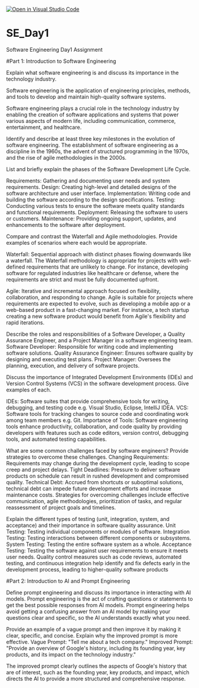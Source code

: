 [![Open in Visual Studio Code](https://classroom.github.com/assets/open-in-vscode-2e0aaae1b6195c2367325f4f02e2d04e9abb55f0b24a779b69b11b9e10269abc.svg)](https://classroom.github.com/online_ide?assignment_repo_id=15755621&assignment_repo_type=AssignmentRepo)
# SE_Day1
Software Engineering Day1 Assignment

#Part 1: Introduction to Software Engineering

Explain what software engineering is and discuss its importance in the technology industry.

 Software engineering is the application of engineering principles, methods, and tools to develop and maintain high-quality software systems.

 Software engineering plays a crucial role in the technology industry by enabling the creation of software applications and systems that power various aspects of modern life, including communication, commerce, entertainment, and healthcare.



Identify and describe at least three key milestones in the evolution of software engineering.
 The establishment of software engineering as a discipline in the 1960s, the advent of structured programming in the 1970s, and the rise of agile methodologies in the 2000s.

List and briefly explain the phases of the Software Development Life Cycle.

 Requirements: Gathering and documenting user needs and system requirements.
 Design: Creating high-level and detailed designs of the software architecture and user interface.
 Implementation: Writing code and building the software according to the design specifications.
 Testing: Conducting various tests to ensure the software meets quality standards and functional requirements.
 Deployment: Releasing the software to users or customers.
 Maintenance: Providing ongoing support, updates, and enhancements to the software after deployment.


Compare and contrast the Waterfall and Agile methodologies. Provide examples of scenarios where each would be appropriate.

  Waterfall: Sequential approach with distinct phases flowing downwards like a waterfall. The Waterfall methodology is appropriate for projects with well-defined requirements that are unlikely to change. For instance, developing software for regulated industries like healthcare or defense, where the requirements are strict and must be fully documented upfront.

  Agile: Iterative and incremental approach focused on flexibility, collaboration, and responding to change. Agile is suitable for projects where requirements are expected to evolve, such as developing a mobile app or a web-based product in a fast-changing market. For instance, a tech startup creating a new software product would benefit from Agile's flexibility and rapid iterations.


Describe the roles and responsibilities of a Software Developer, a Quality Assurance Engineer, and a Project Manager in a software engineering team.
 Software Developer: Responsible for writing code and implementing software solutions.
 Quality Assurance Engineer: Ensures software quality by designing and executing test plans.
 Project Manager: Oversees the planning, execution, and delivery of software projects.


Discuss the importance of Integrated Development Environments (IDEs) and Version Control Systems (VCS) in the software development process. Give examples of each.

 IDEs: Software suites that provide comprehensive tools for writing, debugging, and testing code e.g. Visual Studio, Eclipse, IntelliJ IDEA.
 VCS: Software tools for tracking changes to source code and coordinating work among team members e.g. Git.
 Importance of Tools: Software engineering tools enhance productivity, collaboration, and code quality by providing developers with features such as code editors, version control, debugging tools, and automated testing capabilities.


What are some common challenges faced by software engineers? Provide strategies to overcome these challenges.
 Changing Requirements: Requirements may change during the development cycle, leading to scope creep and project delays.
 Tight Deadlines: Pressure to deliver software products on schedule can result in rushed development and compromised quality.
 Technical Debt: Accrued from shortcuts or suboptimal solutions, technical debt can impede future development efforts and increase maintenance costs.
 Strategies for overcoming challenges include effective communication, agile methodologies, prioritization of tasks, and regular reassessment of project goals and timelines.


Explain the different types of testing (unit, integration, system, and acceptance) and their importance in software quality assurance.
 Unit Testing: Testing individual components or modules of software.
 Integration Testing: Testing interactions between different components or subsystems.
 System Testing: Testing the entire software system as a whole.
 Acceptance Testing: Testing the software against user requirements to ensure it meets user needs.
 Quality control measures such as code reviews, automated testing, and continuous integration help identify and fix defects early in the development process, leading to higher-quality software products



#Part 2: Introduction to AI and Prompt Engineering


Define prompt engineering and discuss its importance in interacting with AI models.
 Prompt engineering is the act of crafting questions or statements to get the best possible responses from AI models.
 Prompt engineering helps avoid getting a confusing answer from an AI model by making your questions clear and specific, so the AI understands exactly what you need.


Provide an example of a vague prompt and then improve it by making it clear, specific, and concise. Explain why the improved prompt is more effective.
 Vague Prompt: "Tell me about a tech company."
 Improved Prompt: "Provide an overview of Google's history, including its founding year, key products, and its impact on the technology industry."

 The improved prompt clearly outlines the aspects of Google's history that are of interest, such as the founding year, key products, and impact, which directs the AI to provide a more structured and comprehensive response.
